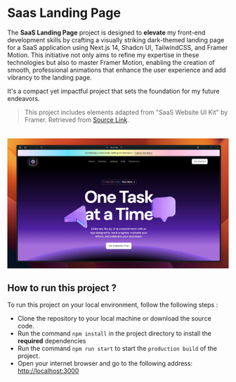 # Saas Landing Page

The **SaaS Landing Page** project is designed to **elevate** my front-end development skills by crafting a visually striking dark-themed landing page for a SaaS application using Next.js 14, Shadcn UI, TailwindCSS, and Framer Motion. This initiative not only aims to refine my expertise in these technologies but also to master Framer Motion, enabling the creation of smooth, professional animations that enhance the user experience and add vibrancy to the landing page. 

It's a compact yet impactful project that sets the foundation for my future endeavors.

> This project includes elements adapted from "SaaS Website UI Kit" by Framer. Retrieved from [Source Link](https://www.figma.com/community/file/1347551304372055519).

ㅤ
![image](public/spectronlabs.png)

## How to run this project ?
To run this project on your local environment, follow the following steps :
- Clone the repository to your local machine or download the source code.
- Run the command `npm install` in the project directory to install the **required** dependencies
- Run the command `npm run start` to start the `production build` of the project.
- Open your internet browser and go to the following address: [http://localhost:3000](http://localhost:3000)
